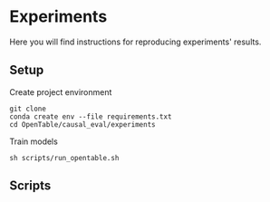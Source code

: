 # Experiments

Here you will find instructions for reproducing experiments' results.

## Setup

Create project environment
```shell
git clone
conda create env --file requirements.txt
cd OpenTable/causal_eval/experiments
```

Train models
```shell
sh scripts/run_opentable.sh
```


## Scripts
